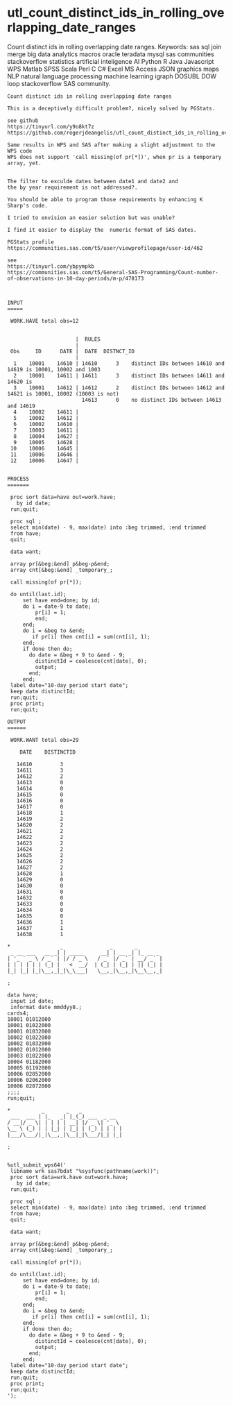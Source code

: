 # utl_count_distinct_ids_in_rolling_overlapping_date_ranges
Count distinct ids in rolling overlapping date ranges.  Keywords: sas sql join merge big data analytics macros oracle teradata mysql sas communities stackoverflow statistics artificial inteligence AI Python R Java Javascript WPS Matlab SPSS Scala Perl C C# Excel MS Access JSON graphics maps NLP natural language processing machine learning igraph DOSUBL DOW loop stackoverflow SAS community.

    Count distinct ids in rolling overlapping date ranges

    This is a deceptively difficult problem?, nicely solved by PGStats.

    see github
    https://tinyurl.com/y9o8kt7z
    https://github.com/rogerjdeangelis/utl_count_distinct_ids_in_rolling_overlapping_date_ranges

    Same results in WPS and SAS after making a slight adjustment to the WPS code
    WPS does not support 'call missing(of pr[*])', when pr is a temporary array, yet.


    The filter to exculde dates between date1 and date2 and
    the by year requirement is not addressed?.

    You should be able to program those requirements by enhancing K Sharp's code.

    I tried to envision an easier solution but was unable?

    I find it easier to display the  numeric format of SAS dates.

    PGStats profile
    https://communities.sas.com/t5/user/viewprofilepage/user-id/462

    see
    https://tinyurl.com/ybpympkb
    https://communities.sas.com/t5/General-SAS-Programming/Count-number-of-observations-in-10-day-periods/m-p/478173



    INPUT
    =====

     WORK.HAVE total obs=12


                          |  RULES
                          |
     Obs     ID      DATE |  DATE  DISTNCT_ID
                          |
      1    10001    14610 | 14610      3    distinct IDs between 14610 and 14619 is 10001, 10002 and 1003
      2    10001    14611 | 14611      3    distinct IDs between 14611 and 14620 is
      3    10001    14612 | 14612      2    distinct IDs between 14612 and 14621 is 10001, 10002 (10003 is not)
                            14613      0    no distinct IDs between 14613 and 14619
      4    10002    14611 |
      5    10002    14612 |
      6    10002    14610 |
      7    10003    14611 |
      8    10004    14627 |
      9    10005    14628 |
     10    10006    14645 |
     11    10006    14646 |
     12    10006    14647 |


    PROCESS
    =======

     proc sort data=have out=work.have;
       by id date;
     run;quit;

     proc sql ;
     select min(date) - 9, max(date) into :beg trimmed, :end trimmed
     from have;
     quit;

     data want;

     array pr[&beg:&end] p&beg-p&end;
     array cnt[&beg:&end] _temporary_;

     call missing(of pr[*]);

     do until(last.id);
         set have end=done; by id;
         do i = date-9 to date;
             pr[i] = 1;
             end;
         end;
         do i = &beg to &end;
            if pr[i] then cnt[i] = sum(cnt[i], 1);
         end;
         if done then do;
           do date = &beg + 9 to &end - 9;
             distinctId = coalesce(cnt[date], 0);
             output;
           end;
         end;
     label date="10-day period start date";
     keep date distinctId;
     run;quit;
     proc print;
     run;quit;

    OUTPUT
    ======

     WORK.WANT total obs=29

        DATE    DISTINCTID

       14610         3
       14611         3
       14612         2
       14613         0
       14614         0
       14615         0
       14616         0
       14617         0
       14618         1
       14619         2
       14620         2
       14621         2
       14622         2
       14623         2
       14624         2
       14625         2
       14626         2
       14627         2
       14628         1
       14629         0
       14630         0
       14631         0
       14632         0
       14633         0
       14634         0
       14635         0
       14636         1
       14637         1
       14638         1

    *                _               _       _
     _ __ ___   __ _| | _____     __| | __ _| |_ __ _
    | '_ ` _ \ / _` | |/ / _ \   / _` |/ _` | __/ _` |
    | | | | | | (_| |   <  __/  | (_| | (_| | || (_| |
    |_| |_| |_|\__,_|_|\_\___|   \__,_|\__,_|\__\__,_|

    ;

    data have;
     input id date;
     informat date mmddyy8.;
    cards4;
    10001 01012000
    10001 01022000
    10001 01032000
    10002 01022000
    10002 01032000
    10002 01012000
    10003 01022000
    10004 01182000
    10005 01192000
    10006 02052000
    10006 02062000
    10006 02072000
    ;;;;
    run;quit;

    *          _       _   _
     ___  ___ | |_   _| |_(_) ___  _ __
    / __|/ _ \| | | | | __| |/ _ \| '_ \
    \__ \ (_) | | |_| | |_| | (_) | | | |
    |___/\___/|_|\__,_|\__|_|\___/|_| |_|

    ;


    %utl_submit_wps64('
     libname wrk sas7bdat "%sysfunc(pathname(work))";
     proc sort data=wrk.have out=work.have;
       by id date;
     run;quit;

     proc sql ;
     select min(date) - 9, max(date) into :beg trimmed, :end trimmed
     from have;
     quit;

     data want;

     array pr[&beg:&end] p&beg-p&end;
     array cnt[&beg:&end] _temporary_;

     call missing(of pr[*]);

     do until(last.id);
         set have end=done; by id;
         do i = date-9 to date;
             pr[i] = 1;
             end;
         end;
         do i = &beg to &end;
            if pr[i] then cnt[i] = sum(cnt[i], 1);
         end;
         if done then do;
           do date = &beg + 9 to &end - 9;
             distinctId = coalesce(cnt[date], 0);
             output;
           end;
         end;
     label date="10-day period start date";
     keep date distinctId;
     run;quit;
     proc print;
     run;quit;
    ');


